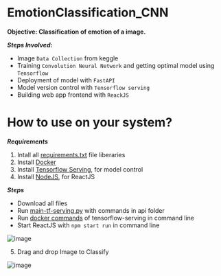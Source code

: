 # EmotionClassification_CNN
**Objective: Classification of emotion of a image.**

***Steps Involved:***
* Image `Data Collection` from keggle
* Training `Convolution Neural Network` and getting optimal model using `Tensorflow`
* Deployment of model with `FastAPI`
* Model version control with `Tensorflow serving`
* Building web app frontend with `ReackJS`

# How to use on your system?
***Requirements***
1. Intall all [requirements.txt](https://github.com/chanakyapk/EmotionClassification_CNN/blob/main/api/requirements.txt) file liberaries
2. Install [Docker](https://www.docker.com/)
3. Install [Tensorflow Serving](https://www.tensorflow.org/tfx/serving/setup), for model control
4. Install [NodeJS](https://nodejs.org/en/download), for ReactJS

***Steps***
- Download all files
- Run [main-tf-serving.py](https://github.com/chanakyapk/EmotionClassification_CNN/blob/main/api/main-tf-serving.py) with commands in api folder
- Run [docker commands](https://github.com/chanakyapk/EmotionClassification_CNN/blob/main/docker_commands.txt) of tensorflow-serving in command line
- Start ReactJS with `npm start run` in command line 

![image](https://user-images.githubusercontent.com/110924299/232023549-85eef541-d3c9-4145-991e-6dfed3ecd27f.png)

5. Drag and drop Image to Classify 

![image](https://user-images.githubusercontent.com/110924299/232023906-86844705-f638-4034-bce0-2830fcaae984.png)


